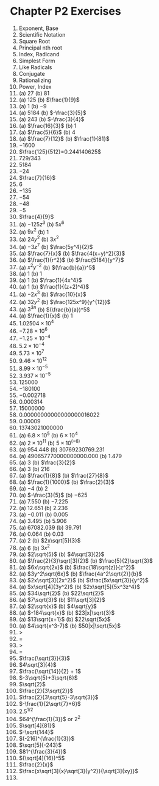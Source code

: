 # Chapter P2 Exercises
1. Exponent, Base
2. Scientific Notation
3. Square Root
4. Principal nth root
5. Index, Radicand
6. Simplest Form
7. Like Radicals
8. Conjugate
9. Rationalizing
10. Power, Index
11. (a) $27$ (b) $81$
12. (a) $125$ (b) $\frac{1}{9}$
13. (a) $1$ (b) $-9$
14. (a) $5184$ (b) $-\frac{3}{5}$
15. (a) $243$ (b) $-\frac{3}{4}$
16. (a) $\frac{16}{3}$ (b) $1$
17. (a) $\frac{5}{6}$ (b) $4$
18. (a) $\frac{7}{12}$ (b) $\frac{1}{81}$
19. $-1600$
20. $\frac{125}{512}=0.244140625$
21. $729/343$
22. $5184$
23. $-24$
24. $\frac{7}{16}$
25. $6$
26. $-135$
27. $-54$
28. $-48$
29. $-5$
30. $\frac{4}{9}$
31. (a) $-125z^3$ (b) $5x^6$
32. (a) $9x^2$ (b) $1$
33. (a) $24y^2$ (b) $3x^2$
34. (a) $-3z^7$ (b) $\frac{5y^4}{2}$
35. (a) $\frac{7}{x}$ (b) $\frac{4(x+y)^2}{3}$
36. (a) $\frac{1}{r^2}$ (b) $\frac{5184}{y^7}$
37. (a) $x^2y^{-2}$ (b) $(\frac{b}{a})^5$
38. (a) $1$ (b) $1$
39. (a) $1$ (b) $\frac{1}{4x^4}$
40. (a) $1$ (b) $\frac{1}{(z+2)^4}$
41. (a) $-2x^3$ (b) $\frac{10}{x}$
42. (a) $32y^2$ (b) $\frac{125x^9}{y^{12}}$
43. (a) $3^{3n}$ (b) $(\frac{b}{a})^5$
44. (a) $\frac{1}{x}$ (b) $1$
45. $1.02504 \times 10^4$
46. $-7.28 \times 10^6$
47. $-1.25 \times 10^{-4}$
48. $5.2 \times 10^{-4}$
49. $5.73 \times 10^7$
50. $9.46 \times 10^{12}$
51. $8.99 \times 10^{-5}$
52. $3.937 \times 10^{-5}$
53. $125000$
54. $-180100$
55. $-0.002718$
56. $0.000314$
57. $15000000$
58. $0.00000000000000000016022$
59. $0.00009$
60. $13743021000000$
61. (a) $6.8 \times 10^5$ (b) $6 \times 10^4$
62. (a) $2 \times 10^11$ (b) $5 \times 10^(-6)$
63. (a) $954.448$ (b) $30769230769.231$
64. (a) $490657770000000000.000$ (b) $1.479$
65. (a) $3$ (b) $\frac{3}{2}$
66. (a) $3$ (b) $216$
67. (a) $\frac{1}{8}$ (b) $\frac{27}{8}$
68. (a) $\frac{1}{1000}$ (b) $\frac{2}{3}$
69. (a) $-4$ (b) $2$
70. (a) $-\frac{3}{5}$ (b) $-625$
71. (a) $7.550$ (b) $-7.225$
72. (a) $12.651$ (b) $2.236$
73. (a) $-0.011$ (b) $0.005$
74. (a) $3.495$ (b) $5.906$
75. (a) $67082.039$ (b) $39.791$
76. (a) $0.064$ (b) $0.03$
77. (a) $2$ (b) $2x\sqrt[5]{3}$
78. (a) $6$ (b) $3x^2$
79. (a) $2\sqrt{5}$ (b) $4\sqrt[3]{2}$
80. (a) $\frac{2}{3}\sqrt[3]{2}$ (b) $\frac{5}{2}\sqrt{3}$
81. (a) $6x\sqrt{2x}$ (b) $\frac{18\sqrt{z}}{z^2}$
82. (a) $3y^2\sqrt{6x}$ (b) $\frac{4a^2\sqrt{2}}{b}$
83. (a) $2x\sqrt[3]{2x^2}$ (b) $\frac{5x\sqrt{3}}{y^2}$
84. (a) $x\sqrt[4]{3y^2}$ (b) $2x\sqrt[5]{5x^3z^4}$
85. (a) $34\sqrt{2}$ (b) $22\sqrt{2}$
86. (a) $7\sqrt{3}$ (b) $11\sqrt[3]{2}$
87. (a) $2\sqrt{x}$ (b) $4\sqrt{y}$
88. (a) $-184\sqrt{x}$ (b) $23|x|\sqrt{3}$
89. (a) $13\sqrt{x+1}$ (b) $22\sqrt{5x}$
90. (a) $4\sqrt{x^3-7}$ (b) $50|x|\sqrt{5x}$
91. $>$
92. $=$
93. $>$
94. $=$
95. $\frac{\sqrt{3}}{3}$
96. $4\sqrt[3]{4}$
97. $\frac{\sqrt{14}}{2} + 1$
98. $-3\sqrt{5}+3\sqrt{6}$
99. $\sqrt{2}$
100. $\frac{2}{3\sqrt{2}}$
101. $\frac{2}{3\sqrt{5}-3\sqrt{3}}$
102. $-\frac{1}{2\sqrt{7}+6}$
103. $2.5^{1/2}$
104. $64^{\frac{1}{3}}$ or $2^2$
105. $\sqrt[4]{81}$
106. $-\sqrt{144}$
107. $(-216)^{\frac{1}{3}}$
108. $\sqrt[5]{-243}$
109. $81^{\frac{3}{4}}$
110. $(\sqrt[4]{16})^5$
111. $\frac{2}{x}$
112. $\frac{x\sqrt[3]{x}\sqrt[3]{y^2}}{\sqrt[3]{xy}}$
113. 
